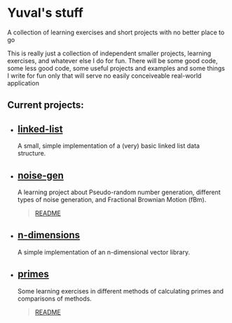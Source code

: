 # Yuval's stuff

A collection of learning exercises and short projects with no better place to go

This is really just a collection of independent smaller projects, learning exercises, and whatever else I do for fun.
There will be some good code, some less good code, some useful projects and examples and some things I write for fun only that will serve no easily conceiveable real-world application

## Current projects:

- ## [linked-list](src/linked-list/)

  A small, simple implementation of a (very) basic linked list data structure.

- ## [noise-gen](src/noise-gen/)

  A learning project about Pseudo-random number generation, different types of noise generation, and Fractional Brownian Motion (fBm).

  > [README](src/noise-gen/README.md)

- ## [n-dimensions](src/n-dimensions/)

  A simple implementation of an n-dimensional vector library.

- ## [primes](src/primes/)

  Some learning exercises in different methods of calculating primes and comparisons of methods.

  > [README](src/primes/README.md)
